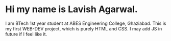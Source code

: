 <h1> Hi my name is Lavish Agarwal. </h1>
I am BTech 1st year student at ABES Engineering College, Ghaziabad.
This is my first WEB-DEV project, which is purely HTML and CSS.
I may add JS in future if I feel like it.
